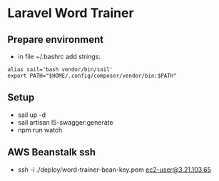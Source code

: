 
# Laravel Word Trainer


## Prepare environment
* in file ~/.bashrc add strings:
```
alias sail='bash vendor/bin/sail'
export PATH="$HOME/.config/composer/vendor/bin:$PATH"
```

## Setup
* sail up -d
* sail artisan l5-swagger:generate
* npm run watch

## AWS Beanstalk ssh
* ssh -i ./deploy/word-trainer-bean-key.pem ec2-user@3.21.103.65